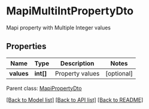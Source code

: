 # MapiMultiIntPropertyDto

Mapi property with Multiple Integer values

## Properties
Name | Type | Description | Notes
---- | ---- | ----------- | -----
**values** | **int[]** | Property values | [optional] 

 Parent class: [MapiPropertyDto](MapiPropertyDto.md)



[[Back to Model list]](README.md#documentation-for-models) [[Back to API list]](README.md#documentation-for-api-endpoints) [[Back to README]](README.md)

